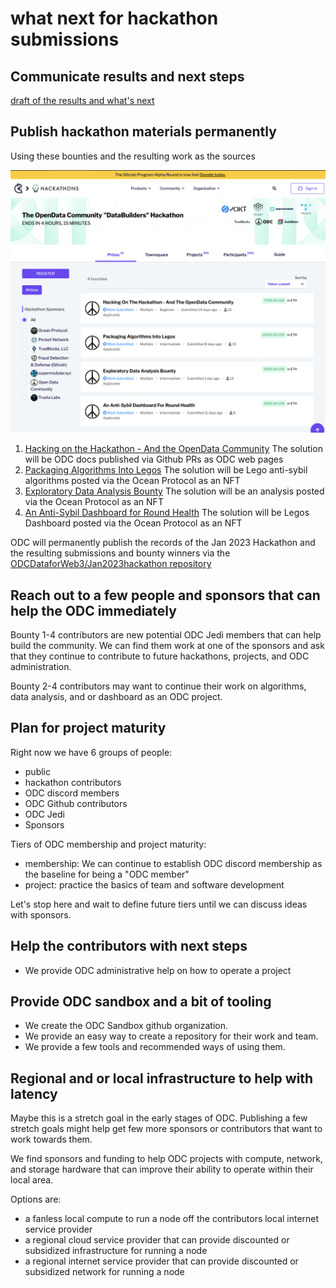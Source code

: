# what next for hackathon submissions

## Communicate results and next steps 

[draft of the results and what's next](https://discord.com/channels/1037443230993743902/1038206685224902658/1070109611711021116)

## Publish hackathon materials permanently

Using these bounties and the resulting work as the sources

![odc-jan2023-hackathon.png](odc-jan2023-hackathon.png)

1. [Hacking on the Hackathon - And the OpenData Community](https://gitcoin.co/issue/29677) The solution will be ODC docs published via Github PRs as ODC web pages
2. [Packaging Algorithms Into Legos](https://gitcoin.co/issue/29676) The solution will be Lego anti-sybil algorithms posted via the Ocean Protocol as an NFT
3. [Exploratory Data Analysis Bounty](https://gitcoin.co/issue/29675) The solution will be an analysis posted via the Ocean Protocol as an NFT
4. [An Anti-Sybil Dashboard for Round Health](https://gitcoin.co/issue/29674) The solution will be Legos Dashboard posted via the Ocean Protocol as an NFT

ODC will permanently publish the records of the Jan 2023 Hackathon and the resulting submissions and bounty winners via the [ODCDataforWeb3/Jan2023hackathon repository](https://github.com/OpenDataforWeb3/Jan2023hackathon) 

## Reach out to a few people and sponsors that can help the ODC immediately

Bounty 1-4 contributors are new potential ODC Jedi members that can help build the community. We can find them work at one of the sponsors and ask that they continue to contribute to future hackathons, projects, and ODC administration. 

Bounty 2-4 contributors may want to continue their work on algorithms, data analysis, and or dashboard as an ODC project.

## Plan for project maturity

Right now we have 6 groups of people:
- public
- hackathon contributors
- ODC discord members
- ODC Github contributors
- ODC Jedi
- Sponsors

Tiers of ODC membership and project maturity:
- membership: We can continue to establish ODC discord membership as the baseline for being a "ODC member"
- project: practice the basics of team and software development

Let's stop here and wait to define future tiers until we can discuss ideas with sponsors.

## Help the contributors with next steps 

- We provide ODC administrative help on how to operate a project

## Provide ODC sandbox and a bit of tooling

- We create the ODC Sandbox github organization. 
- We provide an easy way to create a repository for their work and team. 
- We provide a few tools and recommended ways of using them.

## Regional and or local infrastructure to help with latency

Maybe this is a stretch goal in the early stages of ODC. Publishing a few stretch goals might help get few more sponsors or contributors that want to work towards them. 

We find sponsors and funding to help ODC projects with compute, network, and storage hardware that can improve their ability to operate within their local area. 

Options are: 
- a fanless local compute to run a node off the contributors local internet service provider
- a regional cloud service provider that can provide discounted or subsidized infrastructure for running a node
- a regional internet service provider that can provide discounted or subsidized network for running a node
